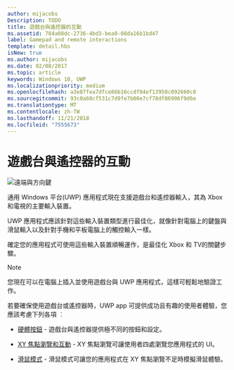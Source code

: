 ```yaml
---
author: mijacobs
Description: TODO
title: 遊戲台與遙控器的互動
ms.assetid: 784a08dc-2736-4bd3-bea0-08da16b1bd47
label: Gamepad and remote interactions
template: detail.hbs
isNew: true
ms.author: mijacobs
ms.date: 02/08/2017
ms.topic: article
keywords: Windows 10, UWP
ms.localizationpriority: medium
ms.openlocfilehash: a3e87fea7dfce66b16ccdf04ef13950c092660c8
ms.sourcegitcommit: 93c0a60cf531c7d9fe7b00e7cf78df86906f9d6e
ms.translationtype: MT
ms.contentlocale: zh-TW
ms.lasthandoff: 11/21/2018
ms.locfileid: "7555673"
---
```

# <a name="gamepad-and-remote-control-interactions"></a>遊戲台與遙控器的互動

![遠端與方向鍵](images/dpad-remote/dpad-remote.png)

通用 Windows 平台(UWP) 應用程式現在支援遊戲台和遙控器輸入，其為 Xbox 和電視的主要輸入裝置。

UWP 應用程式應該針對這些輸入裝置類型進行最佳化，就像針對電腦上的鍵盤與滑鼠輸入以及針對手機和平板電腦上的觸控輸入一樣。

確定您的應用程式可使用這些輸入裝置順暢運作，是最佳化 Xbox 和 TV的關鍵步驟。

> [!NOTE] 
> 您現在可以在電腦上插入並使用遊戲台與 UWP 應用程式，這樣可輕鬆地驗證工作。

若要確保使用遊戲台或遙控器時，UWP app 可提供成功且有趣的使用者體驗，您應該考慮下列各項 ︰

* [硬體按鈕](../devices/designing-for-tv.md#hardware-buttons) - 遊戲台與遙控器提供極不同的按鈕和設定。

* [XY 焦點瀏覽和互動](../devices/designing-for-tv.md#xy-focus-navigation-and-interaction) - XY 焦點瀏覽可讓使用者四處瀏覽您應用程式的 UI。

* [滑鼠模式](../devices/designing-for-tv.md#mouse-mode) - 滑鼠模式可讓您的應用程式在 XY 焦點瀏覽不足時模擬滑鼠體驗。
